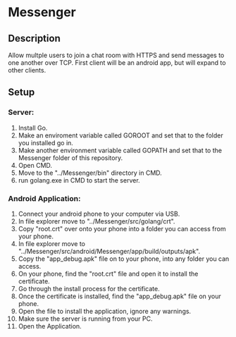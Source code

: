 # Messenger

## Description 
Allow multple users to join a chat room with HTTPS and send messages to one another over TCP.
First client will be an android app,  but will expand to other clients. 

## Setup
### Server:
1.  Install Go.
2.  Make an enviroment variable called GOROOT and set that to the folder you installed go in.
3.  Make another environment variable called GOPATH and set that to the Messenger folder of this repository.
4.  Open CMD.
5.  Move to the "../Messenger/bin" directory in CMD.
6.  run golang.exe in CMD to start the server.

### Android Application:
1.  Connect your android phone to your computer via USB.
2.  In file explorer move to "../Messenger/src/golang/crt".
3.  Copy "root.crt" over onto your phone into a folder you can access from your phone.
4.  In file explorer move to "../Messenger/src/android/Messenger/app/build/outputs/apk".
5.  Copy the "app_debug.apk" file on to your phone, into any folder you can access.
6.  On your phone, find the "root.crt" file and open it to install the certificate.
7.  Go through the install process for the certificate.
8.  Once the certificate is installed, find the "app_debug.apk" file on your phone.
9.  Open the file to install the application, ignore any warnings.
10. Make sure the server is running from your PC.
11. Open the Application.
